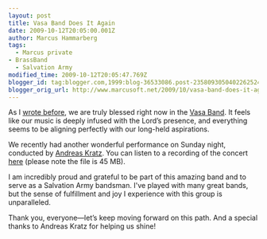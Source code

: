 ```yaml
---
layout: post
title: Vasa Band Does It Again
date: 2009-10-12T20:05:00.001Z
author: Marcus Hammarberg
tags:
  - Marcus private
- BrassBand
  - Salvation Army
modified_time: 2009-10-12T20:05:47.769Z
blogger_id: tag:blogger.com,1999:blog-36533086.post-2358093050402262524
blogger_orig_url: http://www.marcusoft.net/2009/10/vasa-band-does-it-again.html
---
```


As I [wrote before](http://www.marcusoft.net/2009/09/vasa-band-and-saturday-night-success.html), we are truly blessed right now in the [Vasa Band](http://www.vasaband.se). It feels like our music is deeply infused with the Lord’s presence, and everything seems to be aligning perfectly with our long-held aspirations.

We recently had another wonderful performance on Sunday night, conducted by [Andreas Kratz](http://www.windcorpbrassband.se/members/andreas_k.html). You can listen to a recording of the concert [here](http://dl.getdropbox.com/u/2408484/VasaBand091011.zip) (please note the file is 45 MB).

I am incredibly proud and grateful to be part of this amazing band and to serve as a Salvation Army bandsman. I've played with many great bands, but the sense of fulfillment and joy I experience with this group is unparalleled.

Thank you, everyone—let’s keep moving forward on this path. And a special thanks to Andreas Kratz for helping us shine!

